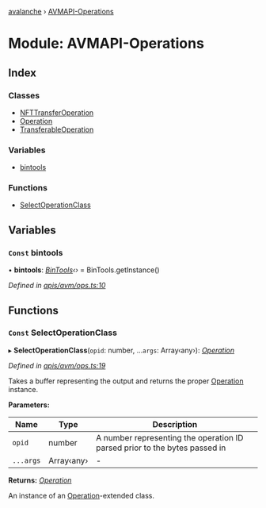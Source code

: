[avalanche](../README.md) › [AVMAPI-Operations](avmapi_operations.md)

# Module: AVMAPI-Operations

## Index

### Classes

* [NFTTransferOperation](../classes/avmapi_operations.nfttransferoperation.md)
* [Operation](../classes/avmapi_operations.operation.md)
* [TransferableOperation](../classes/avmapi_operations.transferableoperation.md)

### Variables

* [bintools](avmapi_operations.md#const-bintools)

### Functions

* [SelectOperationClass](avmapi_operations.md#const-selectoperationclass)

## Variables

### `Const` bintools

• **bintools**: *[BinTools](../classes/utils_bintools.bintools.md)‹›* = BinTools.getInstance()

*Defined in [apis/avm/ops.ts:10](https://github.com/ava-labs/avalanche.js/blob/3888064/src/apis/avm/ops.ts#L10)*

## Functions

### `Const` SelectOperationClass

▸ **SelectOperationClass**(`opid`: number, ...`args`: Array‹any›): *[Operation](../classes/avmapi_operations.operation.md)*

*Defined in [apis/avm/ops.ts:19](https://github.com/ava-labs/avalanche.js/blob/3888064/src/apis/avm/ops.ts#L19)*

Takes a buffer representing the output and returns the proper [Operation](../classes/avmapi_operations.operation.md) instance.

**Parameters:**

Name | Type | Description |
------ | ------ | ------ |
`opid` | number | A number representing the operation ID parsed prior to the bytes passed in  |
`...args` | Array‹any› | - |

**Returns:** *[Operation](../classes/avmapi_operations.operation.md)*

An instance of an [Operation](../classes/avmapi_operations.operation.md)-extended class.
